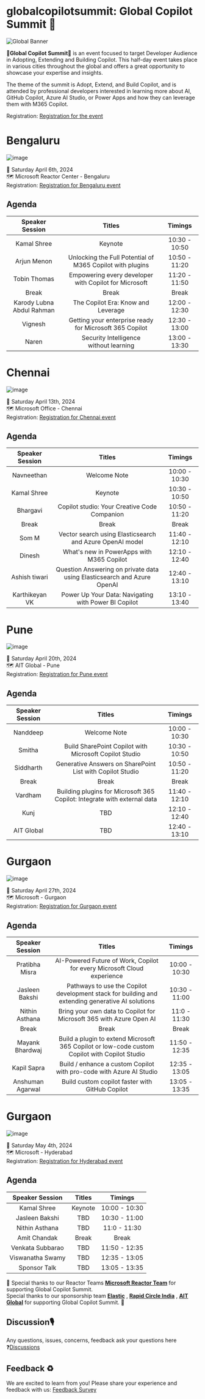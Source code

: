 # globalcopilotsummit: Global Copilot Summit 🎉

![Global Banner](https://github.com/microsoft/global-copilot-summit/assets/3199282/ff6bf951-eaa7-43ed-be21-e5e481bbc4e4)

<p>🎉<b>Global Copilot Summit</b>🎉 is an event focused to target Developer Audience in Adopting, Extending and Building Copilot. This half-day event takes place in various cities throughout the global and offers a great opportunity to showcase your expertise and insights.</p>

<p>The theme of the summit is Adopt, Extend, and Build Copilot, and is attended by professional developers interested in learning more about AI, GitHub Copilot, Azure AI Studio, or Power Apps and how they can leverage them with M365 Copilot.</p>

Registration: [Registration for the event](https://aka.ms/globalcopilotsummitregistration)

# Bengaluru
![image](https://github.com/microsoft/global-copilot-summit/assets/3199282/f395e604-0e12-4437-9ac3-1585f8593d21)

📆 Saturday April 6th, 2024 <br/>
🗺️ Microsoft Reactor Center - Bengaluru<br/>
Registration: [Registration for Bengaluru event](https://www.meetup.com/microsoft-reactor-bengaluru/events/300066018/) <br/>

## Agenda

|  Speaker	Session 	|  Titles 	|  Timings 	|
|:-:	|:-:	|:-:	|
| Kamal Shree  	|   Keynote	|  10:30 - 10:50 	|
|  Arjun Menon 	| Unlocking the Full Potential of M365 Copilot with plugins  	|  10:50 - 11:20 	|
|  Tobin Thomas 	|  Empowering every developer with Copilot for Microsoft 	|  11:20 - 11:50 	|
|  Break 	|   Break	|   Break	|
| Karody Lubna Abdul Rahman  	|  The Copilot Era: Know and Leverage 	|  12:00 - 12:30 	|
|  Vignesh 	|  Getting your enterprise ready for Microsoft 365 Copilot	| 12:30 - 13:00  	|
|  Naren 	|  Security Intelligence without learning 	| 13:00 - 13:30  	|

# Chennai
![image](https://github.com/microsoft/global-copilot-summit/assets/3199282/04b1d56b-54d1-4d9b-94af-9423711e77e5)

📆 Saturday April 13th, 2024 <br/>
🗺️ Microsoft Office - Chennai<br/>
Registration: [Registration for Chennai event](https://www.meetup.com/azure-developer-community-chennai/events/299983913) <br/>

## Agenda

|  Speaker	Session 	|  Titles 	|  Timings 	|
|:-:	|:-:	|:-:	|
| Navneethan  	|   Welcome Note	|  10:00 - 10:30 	|
| Kamal Shree  	|   Keynote	|  10:30 - 10:50 	|
|  Bhargavi 	| Copilot studio: Your Creative Code Companion  	|  10:50 - 11:20 	|
|  Break 	|   Break	|   Break	|
|  Som M 	|  Vector search using Elasticsearch and Azure OpenAI model	|  11:40 - 12:10 	|
| Dinesh  	|  What's new in PowerApps with M365 Copilot  	|  12:10 - 12:40 	|
|  Ashish tiwari 	|  Question Answering on private data using Elasticsearch and Azure OpenAI	| 12:40 - 13:10  	|
|  Karthikeyan VK 	|  Power Up Your Data: Navigating with Power BI Copilot 	| 13:10 - 13:40  	|

# Pune
![image](https://github.com/microsoft/global-copilot-summit/assets/3199282/83cf118e-39f3-4b23-82d8-1e2c5b2eb894)

📆 Saturday April 20th, 2024 <br/>
🗺️ AIT Global - Pune<br/>
Registration: [Registration for Pune event](https://www.meetup.com/pune-tech-community/events/299950033/) <br/>

## Agenda

|  Speaker	Session 	|  Titles 	|  Timings 	|
|:-:	|:-:	|:-:	|
| Nanddeep  	|   Welcome Note	|  10:00 - 10:30 	|
| Smitha  	|   Build SharePoint Copilot with Microsoft Copilot Studio	|  10:30 - 10:50 	|
|  Siddharth 	| Generative Answers on SharePoint List with Copilot Studio  	|  10:50 - 11:20 	|
|  Break 	|   Break	|   Break	|
|  Vardham 	|  Building plugins for Microsoft 365 Copilot: Integrate with external data|  11:40 - 12:10 	|
| Kunj  	|  TBD  	|  12:10 - 12:40 	|
|  AIT Global	|  TBD	| 12:40 - 13:10  	|

# Gurgaon
![image](https://github.com/microsoft/global-copilot-summit/assets/3199282/13affd00-3d24-45aa-9b9a-288556b435b6)

📆 Saturday April 27th, 2024 <br/>
🗺️ Microsoft - Gurgaon<br/>
Registration: [Registration for Gurgaon event](https://aka.ms/globalcopilotsummitregistration) <br/>

## Agenda

|  Speaker	Session 	|  Titles 	|  Timings 	|
|:-:	|:-:	|:-:	|
| Pratibha Misra  	|   AI-Powered Future of Work, Copilot for every Microsoft Cloud experience	|  10:00 - 10:30 	|
| Jasleen Bakshi  	|   Pathways to use the Copilot development stack for building and extending generative AI solutions 	|  10:30 - 11:00 	|
|  Nithin Asthana 	| Bring your own data to Copilot for Microsoft 365 with Azure Open AI   	|  11:0 - 11:30 	|
|  Break 	|   Break	|   Break	|
|  Mayank Bhardwaj 	|  Build a plugin to extend Microsoft 365 Copilot or low-code custom Copilot with Copilot Studio|  11:50 - 12:35 	|
| Kapil Sapra  	|  Build / enhance a custom Copilot with pro-code with Azure AI Studio  	|  12:35 - 13:05 	|
|  Anshuman Agarwal	|  Build custom copilot faster with GitHub Copilot	| 13:05 - 13:35  	|

# Gurgaon
![image](https://github.com/microsoft/global-copilot-summit/assets/3199282/d8322f40-c2bc-41bf-8c65-ca0a6148f9f6)

📆 Saturday May 4th, 2024 <br/>
🗺️ Microsoft - Hyderabad<br/>
Registration: [Registration for Hyderabad event](https://aka.ms/globalcopilotsummitregistration) <br/>

## Agenda

|  Speaker	Session 	|  Titles 	|  Timings 	|
|:-:	|:-:	|:-:	|
| Kamal Shree  	|   Keynote	|  10:00 - 10:30 	|
| Jasleen Bakshi  	|   TBD 	|  10:30 - 11:00 	|
| Nithin Asthana 	| TBD   	|  11:0 - 11:30 	|
| Amit Chandak 	|   Break	|   Break	|
| Venkata Subbarao 	|  TBD|  11:50 - 12:35 	|
| Viswanatha Swamy  	|  TBD 	|  12:35 - 13:05 	|
|  Sponsor Talk	|  TBD	| 13:05 - 13:35  	|


👋 Special thanks to our Reactor Teams **[Microsoft Reactor Team](https://learn.microsoft.com/en-us/shows/reactor/)** for supporting Global Copilot Summit.<br/>
Special thanks to our sponsorship team **[Elastic](https://www.elastic.co/)**  , **[Rapid Circle India](www.rapidcircle.com)** , **[AIT Global](https://aitglobalindia.com/)** for supporting Global Copilot Summit. 👋
<br/>

## Discussion🎙️
Any questions, issues, concerns, feedback ask your questions here ❓[Discussions](https://github.com/microsoft/global-copilot-summit/discussions)

## Feedback ♻️
We are excited to learn from you! Please share your experience and feedback with us: [Feedback Survey](https://forms.office.com/r/dN6PRkib99?origin=lprLink)

